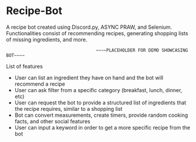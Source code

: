 # Recipe-Bot
A recipe bot created using Discord.py, ASYNC PRAW, and Selenium. Functionalities consist of recommending recipes, generating shopping lists of missing ingredients, and more.

                                              
                                      ~~~~PLACEHOLDER FOR DEMO SHOWCASING BOT~~~~


List of features

- User can list an ingredient they have on hand and the bot will recommend a recipe 
- User can ask filter from a specific category (breakfast, lunch, dinner, etc) 
- User can request the bot to provide a structured list of ingredients that the recipe requires, similar to a shopping list
- Bot can convert measurements, create timers, provide random cooking facts, and other social features
- User can input a keyword in order to get a more specific recipe from the bot
